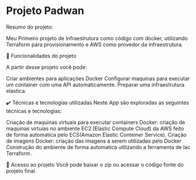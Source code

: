 # Projeto Padwan

Resumo do projeto:

Meu Primeiro projeto de Infraestrutura como código com docker, utilizando Terraform para provisionamento e AWS como provedor da infraestrutura.

🔨 Funcionalidades do projeto

A partir desse projeto você pode:

Criar ambientes para aplicações Docker
Configurar maquinas para executar um container com uma API automaticamente.
Preparar uma infraestrutura elastica.

✔️ Técnicas e tecnologias utilizadas
Neste App são exploradas as seguintes técnicas e tecnologias:

Criação de maquinas virtuais para executar containers Docker: criação de maquinas virtuias no ambiente EC2 (Elastic Compute Cloud) da AWS feito de forma automatica pelo ECS(Amazon Elastic Conteiner Service).
Criação de imagens Docker: criação das imagens a serem utilizadas pelo Docker
Construção do ambiente de forma automatica utilizando a ferramenta de Iac Terraform.

📁 Acesso ao projeto
Você pode baixar o zip ou acessar o código fonte do projeto final.
